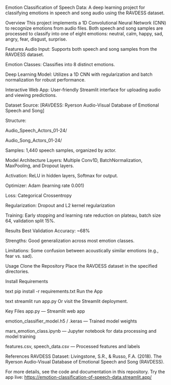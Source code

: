 Emotion Classification of Speech Data: A deep learning project for classifying emotions in speech and song audio using the RAVDESS dataset. 

Overview
This project implements a 1D Convolutional Neural Network (CNN) to recognize emotions from audio files. Both speech and song samples are processed to classify into one of eight emotions:
neutral, calm, happy, sad, angry, fear, disgust, surprise. 

Features
Audio Input: Supports both speech and song samples from the RAVDESS dataset.

Emotion Classes: Classifies into 8 distinct emotions.

Deep Learning Model: Utilizes a 1D CNN with regularization and batch normalization for robust performance.

Interactive Web App: User-friendly Streamlit interface for uploading audio and viewing predictions.

Dataset
Source: [RAVDESS: Ryerson Audio-Visual Database of Emotional Speech and Song]

Structure:

Audio_Speech_Actors_01-24/

Audio_Song_Actors_01-24/

Samples: 1,440 speech samples, organized by actor.

Model Architecture
Layers: Multiple Conv1D, BatchNormalization, MaxPooling, and Dropout layers.

Activation: ReLU in hidden layers, Softmax for output.

Optimizer: Adam (learning rate 0.001)

Loss: Categorical Crossentropy

Regularization: Dropout and L2 kernel regularization

Training: Early stopping and learning rate reduction on plateau, batch size 64, validation split 15%.

Results
Best Validation Accuracy: ~68%

Strengths: Good generalization across most emotion classes.

Limitations: Some confusion between acoustically similar emotions (e.g., fear vs. sad).

Usage
Clone the Repository
Place the RAVDESS dataset in the specified directories.

Install Requirements

text
pip install -r requirements.txt
Run the App



text
streamlit run app.py
Or visit the Streamlit deployment.

Key Files
app.py — Streamlit web app

emotion_classifier_model.h5 / .keras — Trained model weights

mars_emotion_class.ipynb — Jupyter notebook for data processing and model training

features.csv, speech_data.csv — Processed features and labels

References
RAVDESS Dataset: Livingstone, S.R., & Russo, F.A. (2018). The Ryerson Audio-Visual Database of Emotional Speech and Song (RAVDESS).

For more details, see the code and documentation in this repository.
Try the app live: https://emotion-classification-of-speech-data.streamlit.app/
